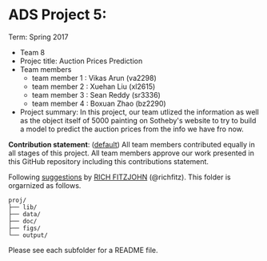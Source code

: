# ADS Project 5: 

Term: Spring 2017

+ Team 8
+ Projec title: Auction Prices Prediction
+ Team members
	+ team member 1 : Vikas Arun (va2298)
	+ team member 2 : Xuehan Liu (xl2615)
	+ team member 3 : Sean Reddy (sr3336)
	+ team member 4 : Boxuan Zhao (bz2290)
+ Project summary: In this project, our team utlized the information as well as the object itself of 5000 painting on Sotheby's website to try to build a model to predict the auction prices from the info we have fro now.
	
**Contribution statement**: ([default](doc/a_note_on_contributions.md)) All team members contributed equally in all stages of this project. All team members approve our work presented in this GitHub repository including this contributions statement. 

Following [suggestions](http://nicercode.github.io/blog/2013-04-05-projects/) by [RICH FITZJOHN](http://nicercode.github.io/about/#Team) (@richfitz). This folder is orgarnized as follows.

```
proj/
├── lib/
├── data/
├── doc/
├── figs/
└── output/
```

Please see each subfolder for a README file.
